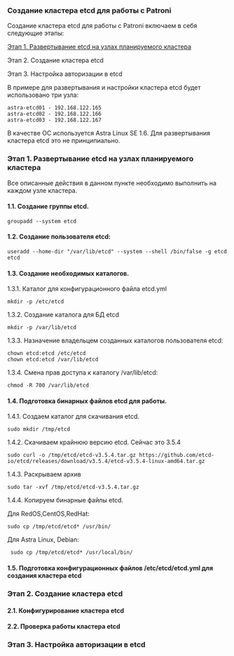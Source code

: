 ### Создание кластера etcd для работы с Patroni
Создание кластера etcd для работы с Patroni включаем в себя следующие этапы:

[Этап 1. Развертывание etcd на узлах планируемого кластера](https://github.com/Aleksey-10081967/Postgresql-study/tree/main/work_etcd/create_cl_etcd#%D1%8D%D1%82%D0%B0%D0%BF-1-%D1%80%D0%B0%D0%B7%D0%B2%D0%B5%D1%80%D1%82%D1%8B%D0%B2%D0%B0%D0%BD%D0%B8%D0%B5-etcd-%D0%BD%D0%B0-%D1%83%D0%B7%D0%BB%D0%B0%D1%85-%D0%BF%D0%BB%D0%B0%D0%BD%D0%B8%D1%80%D1%83%D0%B5%D0%BC%D0%BE%D0%B3%D0%BE-%D0%BA%D0%BB%D0%B0%D1%81%D1%82%D0%B5%D1%80%D0%B0)

Этап 2. Создание кластера etcd

Этап 3. Настройка авторизации в etcd

В примере для развертывания и настройки кластера etcd будет использовано три узла:

    astra-etcd01 - 192.168.122.165
    astra-etcd02 - 192.168.122.166
    astra-etcd03 - 192.168.122.167

В качестве ОС используется Astra Linux SE 1.6. Для развертывания кластера etcd это не принципиально.

### Этап 1. Развертывание etcd на узлах планируемого кластера

Все описанные действия в данном пункте необходимо выполнить на каждом узле кластера.

#### 1.1. Создание группы etcd.
    groupadd --system etcd
    
#### 1.2. Создание пользователя etcd:
    useradd --home-dir "/var/lib/etcd" --system --shell /bin/false -g etcd etcd

#### 1.3. Создание необходимых каталогов.

1.3.1. Каталог для конфигурационного файла etcd.yml

    mkdir -p /etc/etcd
  
1.3.2. Создание каталога для БД etcd  

    mkdir -p /var/lib/etcd
    
1.3.3. Назначение владельцем созданных каталогов пользователя etcd:

    chown etcd:etcd /etc/etcd    
    chown etcd:etcd /var/lib/etcd

1.3.4. Смена прав доступа к каталогу /var/lib/etcd:

    chmod -R 700 /var/lib/etcd
    
#### 1.4. Подготовка бинарных файлов etcd для работы.
1.4.1. Создаем каталог для скачивания etcd.

    sudo mkdir /tmp/etcd

1.4.2. Скачиваем крайнюю версию etcd. Сейчас это 3.5.4

    sudo curl -o /tmp/etcd/etcd-v3.5.4.tar.gz https://github.com/etcd-io/etcd/releases/download/v3.5.4/etcd-v3.5.4-linux-amd64.tar.gz
    
1.4.3. Раскрываем архив

    sudo tar -xvf /tmp/etcd/etcd-v3.5.4.tar.gz
    
1.4.4. Копируем бинарные файлы etcd.

Для RedOS,CentOS,RedHat:

    sudo cp /tmp/etcd/etcd* /usr/bin/
    
Для Astra Linux, Debian:

     sudo cp /tmp/etcd/etcd* /usr/local/bin/

#### 1.5. Подготовка конфигурационных файлов /etc/etcd/etcd.yml для создания кластера etcd

### Этап 2. Cоздание кластера etcd

#### 2.1. Конфигурирование кластера etcd

#### 2.2. Проверка работы кластера etcd

### Этап 3. Настройка авторизации в etcd



